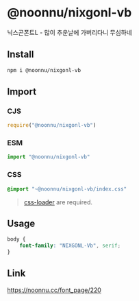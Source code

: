 # @noonnu/nixgonl-vb
닉스곤폰트L - 많이 추운날에 가버리다니 무심하네

## Install
```sh
npm i @noonnu/nixgonl-vb
```
## Import
### CJS
```js
require("@noonnu/nixgonl-vb")
```
### ESM
```js
import "@noonnu/nixgonl-vb"
```
### CSS 
```css
@import "~@noonnu/nixgonl-vb/index.css"
```
> [css-loader](https://github.com/webpack-contrib/css-loader) are required.

## Usage
```css
body {
    font-family: "NIXGONL-Vb", serif;
}
```

## Link
https://noonnu.cc/font_page/220